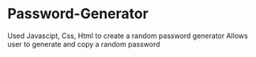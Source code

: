 # Password-Generator
Used Javascipt, Css, Html to create a random password generator
Allows user to generate and copy a random password